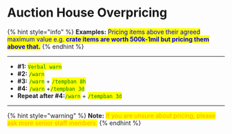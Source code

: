 # Auction House Overpricing

{% hint style="info" %}
**Examples:** <mark style="color:blue;">Pricing items above their agreed maximum value e.g. **crate items are worth 500k-1mil but pricing them above that.**</mark>
{% endhint %}

***

* **#1:** <mark style="color:green;">`Verbal warn`</mark>
* **#2:** <mark style="color:green;">`/warn`</mark>
* **#3:** <mark style="color:green;">`/warn`</mark> + <mark style="color:green;">`/tempban 8h`</mark>
* **#4:** <mark style="color:green;">`/warn`</mark> +<mark style="color:green;">`/tempban 3d`</mark>
* **Repeat after #4:**<mark style="color:green;">`/warn`</mark> + <mark style="color:green;">`/tempban 3d`</mark>

***

{% hint style="warning" %}
**Note:** <mark style="color:orange;">If you are unsure about pricing, please ask more senior staff members.</mark>
{% endhint %}
